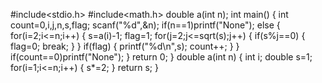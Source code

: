 #include<stdio.h>
#include<math.h>
double a(int n);
int main()
{
	int count=0,i,j,n,s,flag;
	scanf("%d",&n);
	if(n==1)printf("None");	
	else
	{
		for(i=2;i<=n;i++)
		{
			s=a(i)-1;
			flag=1;
			for(j=2;j<=sqrt(s);j++)
			{
				if(s%j==0)
				{
					flag=0;
					break;
				}
			}
			if(flag)
			{
				printf("%d\n",s);
				count++;
			}
		}
		if(count==0)printf("None");	
       }
       return 0;
}
double a(int n)
{
	int i;
	double s=1;
	for(i=1;i<=n;i++)
	{
		s*=2;
	}
	return s;
}
